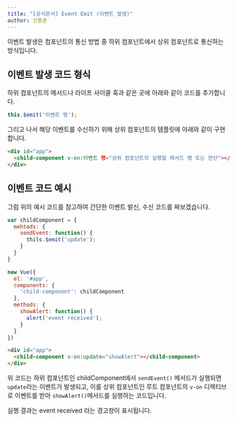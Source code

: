 ```yaml
---
title: "[공식문서] Event Emit (이벤트 발생)"
author: 신용준
---
```


이벤트 발생은 컴포넌트의 통신 방법 중 하위 컴포넌트에서 상위 컴포넌트로 통신하는 방식입니다.

## 이벤트 발생 코드 형식

하위 컴포넌트의 메서드나 라이프 사이클 훅과 같은 곳에 아래와 같이 코드를 추가합니다.

```js
this.$emit('이벤트 명');
```

그리고 나서 해당 이벤트를 수신하기 위해 상위 컴포넌트의 템플릿에 아래와 같이 구현합니다.

```html
<div id="app">
  <child-component v-on:이벤트 명="상위 컴포넌트의 실행할 메서드 명 또는 연산"></child-component>
</div>
```

## 이벤트 코드 예시

그럼 위의 예시 코드를 참고하여 간단한 이벤트 발신, 수신 코드를 짜보겠습니다.

```js
var childComponent = {
  mehtods: {
    sendEvent: function() {
      thils.$emit('update');
    }
  }
}

new Vue({
  el: '#app',
  components: {
    'child-component': childComponent
  },
  methods: {
    showAlert: function() {
      alert('event received');
    }
  }
})
```

```html
<div id="app">
  <child-component v-on:update="showAlert"></child-component>
</div>
```

위 코드는 하위 컴포넌트인 childComponent에서 `sendEvent()` 메서드가 실행되면 `update`라는 이벤트가 발생되고, 이를 상위 컴포넌트인 루트 컴포넌트의 `v-on` 디렉티브로 이벤트를 받아 `showAlert()`메서드를 실행하는 코드입니다.

실행 결과는 event received 라는 경고창이 표시됩니다.